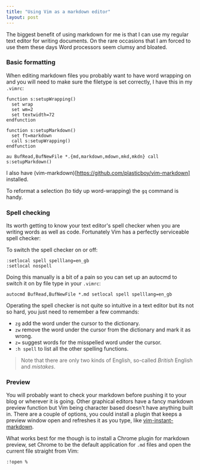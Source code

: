 ```yaml
---
title: "Using Vim as a markdown editor"
layout: post
---
```


The biggest benefit of using markdown for me is that I can use my
regular text editor for writing documents. On the rare occasions that I
am forced to use them these days Word processors seem clumsy and bloated.

### Basic formatting

When editing markdown files you probably want to have word wrapping on
and you will need to make sure the filetype is set correctly, I have
this in my `.vimrc`:

    function s:setupWrapping()
      set wrap
      set wm=2
      set textwidth=72
    endfunction

    function s:setupMarkdown()
      set ft=markdown
      call s:setupWrapping()
    endfunction

    au BufRead,BufNewFile *.{md,markdown,mdown,mkd,mkdn} call s:setupMarkdown()

I also have (vim-markdown)[https://github.com/plasticboy/vim-markdown]
installed.

To reformat a selection (to tidy up word-wrapping) the `gq` command is handy.

### Spell checking

Its worth getting to know your text editor's spell checker when
you are writing words as well as code. Fortunately Vim has a perfectly
serviceable spell checker:

To switch the spell checker on or off:

    :setlocal spell spelllang=en_gb
    :setlocal nospell

Doing this manually is a bit of a pain so you can set up an autocmd to
switch it on by file type in your `.vimrc`:

    autocmd BufRead,BufNewFile *.md setlocal spell spelllang=en_gb

Operating the spell checker is not quite so intuitive in a text editor
but its not so hard, you just need to remember a few commands:

* `zg` add the word under the cursor to the dictionary.
* `zw` remove the word under the cursor from the dictionary and mark it as wrong.
* `z=` suggest words for the misspelled word under the cursor.
* `:h spell` to list all the other spelling functions.

> Note that there are only two kinds of English, so-called *British*
> English and *mistakes*.

### Preview

You will probably want to check your markdown before pushing it to your
blog or wherever it is going.
Other graphical editors have a fancy markdown preview function but Vim
being character based doesn't have anything built in. There are a
couple of options, you could install a plugin that keeps a preview
window open and refreshes it as you type, like
[vim-instant-markdown](https://github.com/suan/vim-instant-markdown).

What works best for me though is to install a Chrome plugin for
markdown preview, set Chrome to be the default application for `.md`
files and open the current file straight from Vim:

    :!open %




